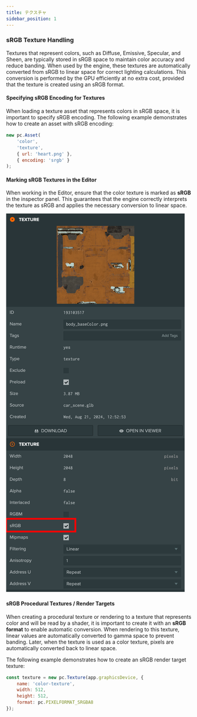 ```yaml
---
title: テクスチャ
sidebar_position: 1
---
```


### sRGB Texture Handling  

Textures that represent colors, such as Diffuse, Emissive, Specular, and Sheen, are typically stored in sRGB space to maintain color accuracy and reduce banding. When used by the engine, these textures are automatically converted from sRGB to linear space for correct lighting calculations. This conversion is performed by the GPU efficiently at no extra cost, provided that the texture is created using an sRGB format.  

#### **Specifying sRGB Encoding for Textures**  

When loading a texture asset that represents colors in sRGB space, it is important to specify sRGB encoding. The following example demonstrates how to create an asset with sRGB encoding:  

```javascript
new pc.Asset(
    'color',
    'texture',
    { url: 'heart.png' },
    { encoding: 'srgb' }
);
```

#### **Marking sRGB Textures in the Editor**  

When working in the Editor, ensure that the color texture is marked as **sRGB** in the inspector panel. This guarantees that the engine correctly interprets the texture as sRGB and applies the necessary conversion to linear space.

![sRGB](/img/user-manual/graphics/linear-workflow/srgb-editor.png)

#### **sRGB Procedural Textures / Render Targets**  

When creating a procedural texture or rendering to a texture that represents color and will be read by a shader, it is important to create it with an **sRGB format** to enable automatic conversion. When rendering to this texture, linear values are automatically converted to gamma space to prevent banding. Later, when the texture is used as a color texture, pixels are automatically converted back to linear space.  

The following example demonstrates how to create an sRGB render target texture:  

```javascript
const texture = new pc.Texture(app.graphicsDevice, {
    name: 'color-texture',
    width: 512,
    height: 512,
    format: pc.PIXELFORMAT_SRGBA8
});
```
